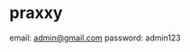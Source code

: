 # praxxy


<!-- admin account -->
email: admin@gmail.com
password: admin123

<!-- note

 make sure run the side_menu seeders from back end to display the system settings 
 after that add another sidebar depends on menu name
 then add the sidemenu children.

 NOTE: the RoutenNme it depends on the vue router children.
 -->